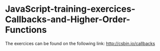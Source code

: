 # JavaScript-training-exercices-Callbacks-and-Higher-Order-Functions

The exercices can be found on the following link:
http://csbin.io/callbacks
